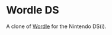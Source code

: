 # Wordle DS
A clone of [Wordle](https://www.nytimes.com/games/wordle/index.html) for the Nintendo DS(i).
